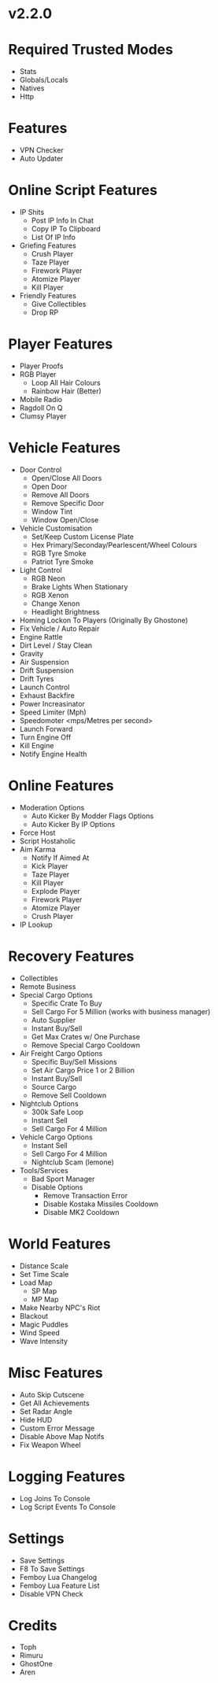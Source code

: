 # v2.2.0
# Required Trusted Modes
- Stats
- Globals/Locals
- Natives 
- Http 

# Features
- VPN Checker
- Auto Updater

# Online Script Features
- IP Shits 
    - Post IP Info In Chat <Team Chat><All Chat>
    - Copy IP To Clipboard
    - List Of IP Info
- Griefing Features
    - Crush Player
    - Taze Player
    - Firework Player
    - Atomize Player
    - Kill Player
- Friendly Features
    - Give Collectibles
    - Drop RP

# Player Features
- Player Proofs
- RGB Player
    - Loop All Hair Colours
    - Rainbow Hair (Better)
- Mobile Radio
- Ragdoll On Q <Narrow Leg Stumble><Wide Leg Stumble><Normal Ragdoll>
- Clumsy Player

# Vehicle Features
- Door Control
    - Open/Close All Doors
    - Open Door
    - Remove All Doors
    - Remove Specific Door
    - Window Tint
    - Window Open/Close
- Vehicle Customisation
    - Set/Keep Custom License Plate
    - Hex Primary/Seconday/Pearlescent/Wheel Colours
    - RGB Tyre Smoke
    - Patriot Tyre Smoke
- Light Control
    - RGB Neon
    - Brake Lights When Stationary
    - RGB Xenon
    - Change Xenon
    - Headlight Brightness
- Homing Lockon To Players (Originally By Ghostone)
- Fix Vehicle / Auto Repair
- Engine Rattle
- Dirt Level / Stay Clean
- Gravity
- Air Suspension
- Drift Suspension
- Drift Tyres
- Launch Control
- Exhaust Backfire <enable><disable>
- Power Increasinator
- Speed Limiter (Mph) 
- Speedomoter <Mph><Kph><Knots><Mach><mps/Metres per second>
- Launch Forward
- Turn Engine Off
- Kill Engine 
- Notify Engine Health

# Online Features
- Moderation Options
    - Auto Kicker By Modder Flags Options
    - Auto Kicker By IP Options
- Force Host
- Script Hostaholic
- Aim Karma
    - Notify If Aimed At
    - Kick Player
    - Taze Player
    - Kill Player
    - Explode Player
    - Firework Player
    - Atomize Player 
    - Crush Player
- IP Lookup

# Recovery Features
- Collectibles
- Remote Business
- Special Cargo Options 
    - Specific Crate To Buy
    - Sell Cargo For 5 Million (works with business manager)
    - Auto Supplier
    - Instant Buy/Sell
    - Get Max Crates w/ One Purchase
    - Remove Special Cargo Cooldown
- Air Freight Cargo Options
    - Specific Buy/Sell Missions
    - Set Air Cargo Price 1 or 2 Billion
    - Instant Buy/Sell
    - Source Cargo 
    - Remove Sell Cooldown
- Nightclub Options
    - 300k Safe Loop
    - Instant Sell
    - Sell Cargo For 4 Million
- Vehicle Cargo Options
    - Instant Sell
    - Sell Cargo For 4 Million
    - Nightclub Scam (lemone)
- Tools/Services
    - Bad Sport Manager
    - Disable Options
        - Remove Transaction Error
        - Disable Kostaka Missiles Cooldown
        - Disable MK2 Cooldown

# World Features
- Distance Scale
- Set Time Scale
- Load Map
    - SP Map
    - MP Map
- Make Nearby NPC's Riot
- Blackout
- Magic Puddles
- Wind Speed
- Wave Intensity

# Misc Features
- Auto Skip Cutscene
- Get All Achievements
- Set Radar Angle
- Hide HUD
- Custom Error Message
- Disable Above Map Notifs
- Fix Weapon Wheel

# Logging Features
- Log Joins To Console
- Log Script Events To Console

# Settings
- Save Settings
- F8 To Save Settings
- Femboy Lua Changelog
- Femboy Lua Feature List
- Disable VPN Check

# Credits 
- Toph
- Rimuru
- GhostOne
- Aren
